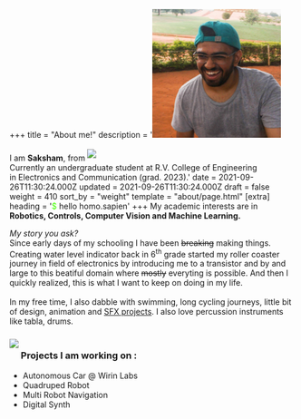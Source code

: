 +++
title = "About me!"
description = '<img class="rounded-img" src="/aboutme/3.jpeg" width=45%> <br><br>I am <b>Saksham</b>, from <img src="https://cdn-icons-png.flaticon.com/512/299/299702.png" style="padding-bottom: 5px;" width="20"> <br> Currently an undergraduate student at R.V. College of Engineering <br> in Electronics and Communication (grad. 2023).'
date = 2021-09-26T11:30:24.000Z
updated = 2021-09-26T11:30:24.000Z
draft = false
weight = 410
sort_by = "weight"
template = "about/page.html"
[extra]
heading = '<span style="color: #41FF00">$</span> hello homo.sapien'
+++
My academic interests are in **Robotics, Controls, Computer Vision and Machine Learning.**

*My story you ask?*
<br>
Since early days of my schooling I have been ~~breaking~~ making things.<br>
Creating water level indicator back in 6<sup>th</sup> grade started my roller coaster journey in field of electronics by introducing me to a transistor and by and large to this beatiful domain where ~~mostly~~ everyting is possible. And then I quickly realized, this is what I want to keep on doing in my life.
<br> <br> In my free time, I also dabble with swimming, long cycling journeys, little bit of design, animation and <a href="https://www.youtube.com/channel/UC7BLVR5OvHzaD7utOEuk94g" target="_blank">SFX projects</a>. I also love percussion instruments like tabla, drums.

### <img src="https://emojis.slackmojis.com/emojis/images/1617817329/28102/music_robot.gif?1617817329" style="padding-bottom: 19px;" width="40"/> Projects I am working on :
- Autonomous Car @ Wirin Labs
- Quadruped Robot
- Multi Robot Navigation
- Digital Synth
<br><br>





